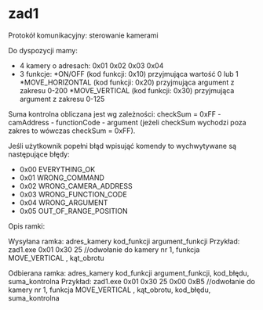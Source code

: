 # zad1


Protokół komunikacyjny: sterowanie kamerami

Do dyspozycji mamy:
- 4 kamery o adresach: 0x01 0x02 0x03 0x04
- 3 funkcje:
  *ON/OFF (kod funkcji: 0x10) przyjmująca wartość 0 lub 1
  *MOVE_HORIZONTAL (kod funkcji: 0x20) przyjmująca argument z zakresu 0-200
  *MOVE_VERTICAL (kod funkcji: 0x30) przyjmująca argument z zakresu 0-125

Suma kontrolna obliczana jest wg zależności: checkSum = 0xFF - camAddress - functionCode - argument
(jeżeli checkSum wychodzi poza zakres to wówczas checkSum = 0xFF).

Jeśli użytkownik popełni błąd wpisująć komendy to wychwytywane są następujące błędy:
- 0x00	EVERYTHING_OK
- 0x01	WRONG_COMMAND
- 0x02	WRONG_CAMERA_ADDRESS
- 0x03	WRONG_FUNCTION_CODE
- 0x04	WRONG_ARGUMENT
- 0x05    OUT_OF_RANGE_POSITION

Opis ramki:

Wysyłana ramka: adres_kamery kod_funkcji argument_funkcji
Przykład: zad1.exe 0x01 0x30 25 //odwołanie do kamery nr 1, funkcja MOVE_VERTICAL , kąt_obrotu


Odbierana ramka: adres_kamery kod_funkcji argument_funkcji, kod_błędu, suma_kontrolna
Przykład: zad1.exe 0x01 0x30 25 0x00 0xB5 //odwołanie do kamery nr 1, funkcja MOVE_VERTICAL , kąt_obrotu, kod_błędu, suma_kontrolna
